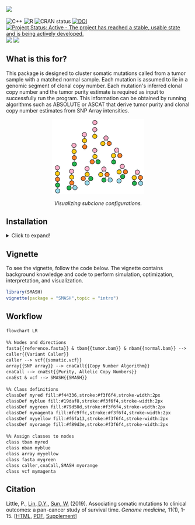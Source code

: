 <div align="left">
<a href=""><img src="https://img.shields.io/badge/R-%23276DC3.svg?style=square&logo=r&logoColor=pink&label=SMASH" height="80" /></a>
</div>

<!-- badges: start -->
![C++](https://img.shields.io/badge/C++-%2300599C.svg?style=square&logo=c%2B%2B&logoColor=gold)
![R](https://img.shields.io/badge/R-%23276DC3.svg?style=square&logo=r&logoColor=pink)
![CRAN status](https://www.r-pkg.org/badges/version/SMASH)
[![DOI](https://zenodo.org/badge/DOI/10.1186/s13073-019-0643-9.svg)](https://doi.org/10.1186/s13073-019-0643-9)
[![Project Status: Active - The project has reached a stable, usable state and is being actively developed.](https://www.repostatus.org/badges/latest/active.svg)](https://www.repostatus.org/#active)
[![](https://img.shields.io/github/languages/code-size/Sun-lab/SMASH.svg)](https://github.com/Sun-lab/SMASH)
[![](https://img.shields.io/github/last-commit/Sun-lab/SMASH.svg)](https://github.com/Sun-lab/SMASH/commits/master)
<!-- badges: end -->

## What is this for?

This package is designed to cluster somatic mutations called from a 
tumor sample with a matched normal sample. Each mutation is assumed 
to lie in a genomic segment of clonal copy number. Each mutation's 
inferred clonal copy number and the tumor purity estimate is required 
as input to successfully run the program. This information can be 
obtained by running algorithms such as ABSOLUTE or ASCAT that derive 
tumor purity and clonal copy number estimates from SNP Array intensities.

<p align="center">
<img src="images/ith_configs.PNG" width="50%" />
<p align="center"><em>Visualizing subclone configurations.</em></p>
</p>

## Installation

<details>

<summary>Click to expand!</summary>

Copy/paste the following code into R/RStudio for **SMASH** installation.

```R
all_packs = as.character(installed.packages()[,1])
pandoc = Sys.getenv("RSTUDIO_PANDOC")
build_vign = !is.null(pandoc) && file.exists(pandoc)

if( !("smarter" %in% all_packs) ){
	stop("Check https://github.com/pllittle/smarter for installation")
}

library(smarter)
smarter::smart_packDeps(
	cran_packs = c("Rcpp","RcppArmadillo","devtools"),
	github_packs = c("Sun-lab/SMASH"),
	pandoc = pandoc,
	build_vign = build_vign)

```

</details>

## Vignette

To see the vignette, follow the code below. The vignette contains background 
knowledge and code to perform simulation, optimization, interpretation, 
and visualization.

```R
library(SMASH)
vignette(package = "SMASH",topic = "intro")
```

## Workflow

```mermaid
flowchart LR

%% Nodes and directions
fasta{{reference.fasta}} & tbam{{tumor.bam}} & nbam{{normal.bam}} --> caller{{Variant Caller}}
caller --> vcf{{somatic.vcf}}
array{{SNP array}} --> cnaCall{{Copy Number Algorithm}}
cnaCall --> cnaEst{{Purity, Allelic Copy Numbers}}
cnaEst & vcf --> SMASH{{SMASH}}

%% Class definitions
classDef myred fill:#f44336,stroke:#f3f6f4,stroke-width:2px
classDef myblue fill:#19daf8,stroke:#f3f6f4,stroke-width:2px
classDef mygreen fill:#79d50d,stroke:#f3f6f4,stroke-width:2px
classDef mymagenta fill:#fc9ffc,stroke:#f3f6f4,stroke-width:2px
classDef myyellow fill:#f6fa13,stroke:#f3f6f4,stroke-width:2px
classDef myorange fill:#f89d3e,stroke:#f3f6f4,stroke-width:2px

%% Assign classes to nodes
class tbam myred
class nbam myblue
class array myyellow
class fasta mygreen
class caller,cnaCall,SMASH myorange
class vcf mymagenta
```

## Citation

Little, P., [Lin, D.Y.](https://sph.unc.edu/adv_profile/danyu-lin-phd/), 
[Sun, W.](https://github.com/sunway1999) (2019). 
Associating somatic mutations to clinical outcomes: a pan-cancer 
study of survival time. *Genome medicine,* 11(1), 1-15. 
[[HTML](https://genomemedicine.biomedcentral.com/articles/10.1186/s13073-019-0643-9), 
[PDF](https://genomemedicine.biomedcentral.com/track/pdf/10.1186/s13073-019-0643-9.pdf), 
[Supplement](https://static-content.springer.com/esm/art%3A10.1186%2Fs13073-019-0643-9/MediaObjects/13073_2019_643_MOESM1_ESM.pdf)]

